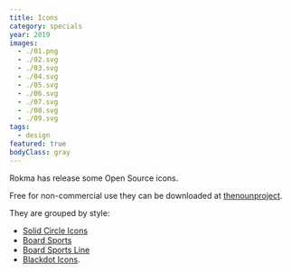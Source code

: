 ```yaml
---
title: Icons
category: specials
year: 2019
images:
  - ./01.png
  - ./02.svg
  - ./03.svg
  - ./04.svg
  - ./05.svg
  - ./06.svg
  - ./07.svg
  - ./08.svg
  - ./09.svg
tags:
  - design
featured: true
bodyClass: gray
---
```


Rokma has release some Open Source icons.

Free for non-commercial use they can be downloaded at [thenounproject](https://thenounproject.com/rokma/uploads/).

They are grouped by style:

- [Solid Circle Icons](https://thenounproject.com/rokma/collection/board-sports-solid-circle-icons-collection/)
- [Board Sports](https://thenounproject.com/rokma/collection/board-sports/)
- [Board Sports Line](https://thenounproject.com/rokma/collection/board-sports-line-collection/)
- [Blackdot Icons](https://thenounproject.com/rokma/collection/board-rider-blackdot-icons-collection).
